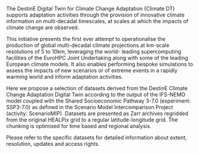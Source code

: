 The DestinE Digital Twin for Climate Change Adaptation (Climate DT) supports adaptation activities through the provision of innovative climate information on multi-decadal timescales, at scales at which the impacts of climate change are observed.

This initiative presents the first ever attempt to operationalise the production of global multi-decadal climate projections at km-scale resolutions of 5 to 10km, leveraging the world- leading supercomputing facilities of the EuroHPC Joint Undertaking along with some of the leading European climate models. It also enables performing bespoke simulations to assess the impacts of new scenarios or of extreme events in a rapidly warming world and inform adaptation activities.

Here we propose a selection of datasets derived from the DestinE Climate Change Adaptation Digital Twin according to the output of the IFS-NEMO model coupled with the Shared Socioeconomic Pathway 3-7.0 (experiment: SSP3-7.0) as defined in the Scenario Model Intercomparison Project (activity: ScenarioMIP). Datasets are presented as Zarr archives regridded from the original HEALPix grid to a regular latitude-longitude grid. The chunking is optimised for time based and regional analysis.

Please refer to the specific datasets for detailed information about extent, resolution, updates and access rights.